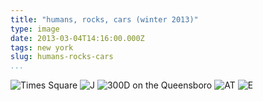 ```yaml
---
title: "humans, rocks, cars (winter 2013)"
type: image
date: 2013-03-04T14:16:00.000Z
tags: new york
slug: humans-rocks-cars
...
```


<img src="/images/winter-hiking/times-square.jpg" class="mx-auto mb2" alt="Times Square">
<img src="/images/winter-hiking/j.jpg" class="mx-auto mb2" alt="J">
<img src="/images/winter-hiking/mb300d.jpg" class="mx-auto mb2" alt="300D on the Queensboro">
<img src="/images/winter-hiking/at.jpg" class="mx-auto mb2" alt="AT">
<img src="/images/winter-hiking/e.jpg" class="mx-auto mb2" alt="E">
